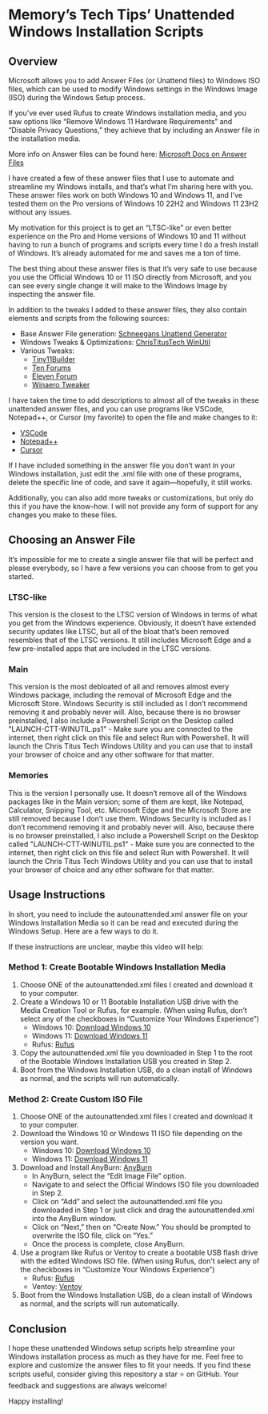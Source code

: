 # Memory’s Tech Tips’ Unattended Windows Installation Scripts

## Overview
Microsoft allows you to add Answer Files (or Unattend files) to Windows ISO files, which can be used to modify Windows settings in the Windows Image (ISO) during the Windows Setup process.

If you’ve ever used Rufus to create Windows installation media, and you saw options like “Remove Windows 11 Hardware Requirements” and “Disable Privacy Questions,” they achieve that by including an Answer file in the installation media.

More info on Answer files can be found here: [Microsoft Docs on Answer Files](https://learn.microsoft.com/en-us/windows-hardware/manufacture/desktop/update-windows-settings-and-scripts-create-your-own-answer-file-sxs?view=windows-11)

I have created a few of these answer files that I use to automate and streamline my Windows installs, and that’s what I’m sharing here with you. These answer files work on both Windows 10 and Windows 11, and I’ve tested them on the Pro versions of Windows 10 22H2 and Windows 11 23H2 without any issues.

My motivation for this project is to get an “LTSC-like” or even better experience on the Pro and Home versions of Windows 10 and 11 without having to run a bunch of programs and scripts every time I do a fresh install of Windows. It’s already automated for me and saves me a ton of time.

The best thing about these answer files is that it’s very safe to use because you use the Official Windows 10 or 11 ISO directly from Microsoft, and you can see every single change it will make to the Windows Image by inspecting the answer file.

In addition to the tweaks I added to these answer files, they also contain elements and scripts from the following sources:
- Base Answer File generation: [Schneegans Unattend Generator](https://schneegans.de/windows/unattend-generator/)
- Windows Tweaks & Optimizations: [ChrisTitusTech WinUtil](https://github.com/ChrisTitusTech/winutil)
- Various Tweaks:
  - [Tiny11Builder](https://github.com/ntdevlabs/tiny11builder)
  - [Ten Forums](https://www.tenforums.com/)
  - [Eleven Forum](https://www.elevenforum.com/)
  - [Winaero Tweaker](https://winaerotweaker.com/)

I have taken the time to add descriptions to almost all of the tweaks in these unattended answer files, and you can use programs like VSCode, Notepad++, or Cursor (my favorite) to open the file and make changes to it:
- [VSCode](https://code.visualstudio.com/)
- [Notepad++](https://notepad-plus-plus.org/downloads/)
- [Cursor](https://www.cursor.com/)

If I have included something in the answer file you don’t want in your Windows installation, just edit the .xml file with one of these programs, delete the specific line of code, and save it again—hopefully, it still works.

Additionally, you can also add more tweaks or customizations, but only do this if you have the know-how. I will not provide any form of support for any changes you make to these files.

## Choosing an Answer File
It’s impossible for me to create a single answer file that will be perfect and please everybody, so I have a few versions you can choose from to get you started.

### LTSC-like
This version is the closest to the LTSC version of Windows in terms of what you get from the Windows experience. Obviously, it doesn’t have extended security updates like LTSC, but all of the bloat that’s been removed resembles that of the LTSC versions. It still includes Microsoft Edge and a few pre-installed apps that are included in the LTSC versions.

### Main
This version is the most debloated of all and removes almost every Windows package, including the removal of Microsoft Edge and the Microsoft Store. Windows Security is still included as I don’t recommend removing it and probably never will.
Also, because there is no browser preinstalled, I also include a Powershell Script on the Desktop called "LAUNCH-CTT-WINUTIL.ps1" - Make sure you are connected to the internet, then right click on this file and select Run with Powershell. 
It will launch the Chris Titus Tech Windows Utility and you can use that to install your browser of choice and any other software for that matter. 

### Memories
This is the version I personally use. It doesn’t remove all of the Windows packages like in the Main version; some of them are kept, like Notepad, Calculator, Snipping Tool, etc. 
Microsoft Edge and the Microsoft Store are still removed because I don’t use them. Windows Security is included as I don’t recommend removing it and probably never will.
Also, because there is no browser preinstalled, I also include a Powershell Script on the Desktop called "LAUNCH-CTT-WINUTIL.ps1" - Make sure you are connected to the internet, then right click on this file and select Run with Powershell. 
It will launch the Chris Titus Tech Windows Utility and you can use that to install your browser of choice and any other software for that matter. 

## Usage Instructions
In short, you need to include the autounattended.xml answer file on your Windows Installation Media so it can be read and executed during the Windows Setup. Here are a few ways to do it.

If these instructions are unclear, maybe this video will help:

### Method 1: Create Bootable Windows Installation Media
1. Choose ONE of the autounattended.xml files I created and download it to your computer.
2. Create a Windows 10 or 11 Bootable Installation USB drive with the Media Creation Tool or Rufus, for example. (When using Rufus, don’t select any of the checkboxes in “Customize Your Windows Experience”)
   - Windows 10: [Download Windows 10](https://www.microsoft.com/en-us/software-download/windows10)
   - Windows 11: [Download Windows 11](https://www.microsoft.com/en-us/software-download/windows11)
   - Rufus: [Rufus](https://rufus.ie/en/)
3. Copy the autounattended.xml file you downloaded in Step 1 to the root of the Bootable Windows Installation USB you created in Step 2.
4. Boot from the Windows Installation USB, do a clean install of Windows as normal, and the scripts will run automatically.

### Method 2: Create Custom ISO File
1. Choose ONE of the autounattended.xml files I created and download it to your computer.
2. Download the Windows 10 or Windows 11 ISO file depending on the version you want.
   - Windows 10: [Download Windows 10](https://www.microsoft.com/en-us/software-download/windows10)
   - Windows 11: [Download Windows 11](https://www.microsoft.com/en-us/software-download/windows11)
3. Download and Install AnyBurn: [AnyBurn](https://anyburn.com/download.php)
   - In AnyBurn, select the “Edit Image File” option.
   - Navigate to and select the Official Windows ISO file you downloaded in Step 2.
   - Click on “Add” and select the autounattended.xml file you downloaded in Step 1 or just click and drag the autounattended.xml into the AnyBurn window.
   - Click on “Next,” then on “Create Now.” You should be prompted to overwrite the ISO file, click on “Yes.”
   - Once the process is complete, close AnyBurn.
4. Use a program like Rufus or Ventoy to create a bootable USB flash drive with the edited Windows ISO file. (When using Rufus, don’t select any of the checkboxes in “Customize Your Windows Experience”)
   - Rufus: [Rufus](https://rufus.ie/en/)
   - Ventoy: [Ventoy](https://www.ventoy.net/)
5. Boot from the Windows Installation USB, do a clean install of Windows as normal, and the scripts will run automatically.

## Conclusion
I hope these unattended Windows setup scripts help streamline your Windows installation process as much as they have for me. Feel free to explore and customize the answer files to fit your needs. If you find these scripts useful, consider giving this repository a star ⭐ on GitHub. Your feedback and suggestions are always welcome!

Happy installing!
